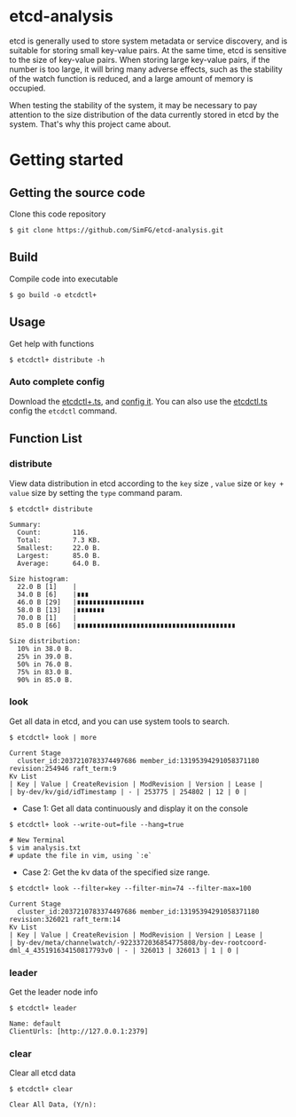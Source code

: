 # etcd-analysis
etcd is generally used to store system metadata or service discovery, and is suitable for storing small key-value pairs. At the same time, etcd is sensitive to the size of key-value pairs. When storing large key-value pairs, if the number is too large, it will bring many adverse effects, such as the stability of the watch function is reduced, and a large amount of memory is occupied.

When testing the stability of the system, it may be necessary to pay attention to the size distribution of the data currently stored in etcd by the system. That's why this project came about.

# Getting started
## Getting the source code
Clone this code repository
```shell
$ git clone https://github.com/SimFG/etcd-analysis.git
```
## Build
Compile code into executable
```shell
$ go build -o etcdctl+
```
## Usage
Get help with functions
```shell
$ etcdctl+ distribute -h
```
### Auto complete config
Download the [etcdctl+.ts](etcdctl+.ts), and [config it](https://simfg.github.io/fig). You can also use the [etcdctl.ts](etcdctl.ts) config the `etcdctl` command.

## Function List
### distribute
View data distribution in etcd according to the `key` size , `value` size or `key + value` size by setting the `type` command param.
```shell
$ etcdctl+ distribute

Summary:
  Count:        116.
  Total:        7.3 KB.
  Smallest:     22.0 B.
  Largest:      85.0 B.
  Average:      64.0 B.

Size histogram:
  22.0 B [1]    |
  34.0 B [6]    |∎∎∎
  46.0 B [29]   |∎∎∎∎∎∎∎∎∎∎∎∎∎∎∎∎∎
  58.0 B [13]   |∎∎∎∎∎∎∎
  70.0 B [1]    |
  85.0 B [66]   |∎∎∎∎∎∎∎∎∎∎∎∎∎∎∎∎∎∎∎∎∎∎∎∎∎∎∎∎∎∎∎∎∎∎∎∎∎∎∎∎

Size distribution:
  10% in 38.0 B.
  25% in 39.0 B.
  50% in 76.0 B.
  75% in 83.0 B.
  90% in 85.0 B.
```

### look
Get all data in etcd, and you can use system tools to search.
```shell
$ etcdctl+ look | more

Current Stage
  cluster_id:2037210783374497686 member_id:13195394291058371180 revision:254946 raft_term:9 
Kv List
| Key | Value | CreateRevision | ModRevision | Version | Lease |
| by-dev/kv/gid/idTimestamp | - | 253775 | 254802 | 12 | 0 |
```
- Case 1:  Get all data continuously and display it on the console
```shell
$ etcdctl+ look --write-out=file --hang=true

# New Terminal
$ vim analysis.txt
# update the file in vim, using `:e`
```
- Case 2:  Get the kv data of the specified size range.
```shell
$ etcdctl+ look --filter=key --filter-min=74 --filter-max=100

Current Stage
  cluster_id:2037210783374497686 member_id:13195394291058371180 revision:326021 raft_term:14 
Kv List
| Key | Value | CreateRevision | ModRevision | Version | Lease |
| by-dev/meta/channelwatch/-9223372036854775808/by-dev-rootcoord-dml_4_435191634150817793v0 | - | 326013 | 326013 | 1 | 0 |
```

### leader
Get the leader node info
```shell
$ etcdctl+ leader

Name: default
ClientUrls: [http://127.0.0.1:2379]
```

### clear
Clear all etcd data
```shell
$ etcdctl+ clear

Clear All Data, (Y/n):
```